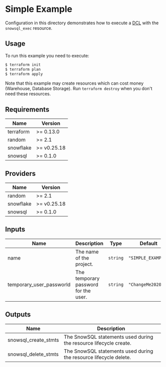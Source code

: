 # Simple Example

Configuration in this directory demonstrates how to execute a [DCL](https://www.geeksforgeeks.org/sql-ddl-dql-dml-dcl-tcl-commands/) with the `snowsql_exec` resource.

## Usage

To run this example you need to execute:

```bash
$ terraform init
$ terraform plan
$ terraform apply
```

Note that this example may create resources which can cost money (Warehouse, Database Storage). Run `terraform destroy` when you don't need these resources.

<!-- BEGINNING OF PRE-COMMIT-TERRAFORM DOCS HOOK -->
## Requirements

| Name | Version |
|------|---------|
| terraform | >= 0.13.0 |
| random | >= 2.1 |
| snowflake | >= v0.25.18 |
| snowsql | >= 0.1.0 |

## Providers

| Name | Version |
|------|---------|
| random | >= 2.1 |
| snowflake | >= v0.25.18 |
| snowsql | >= 0.1.0 |

## Inputs

| Name | Description | Type | Default | Required |
|------|-------------|------|---------|:--------:|
| name | The name of the project. | `string` | `"SIMPLE_EXAMPLE"` | no |
| temporary\_user\_passworld | The temporary password for the user. | `string` | `"ChangeMe2020!"` | no |

## Outputs

| Name | Description |
|------|-------------|
| snowsql\_create\_stmts | The SnowSQL statements used during the resource lifecycle create. |
| snowsql\_delete\_stmts | The SnowSQL statements used during the resource lifecycle delete. |

<!-- END OF PRE-COMMIT-TERRAFORM DOCS HOOK -->
